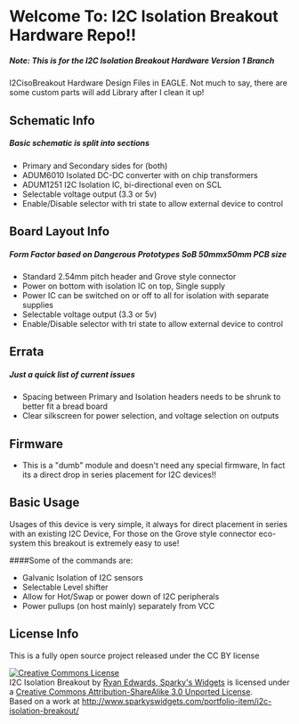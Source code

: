 Welcome To: I2C Isolation Breakout Hardware Repo!!
================================


##### Note: This is for the I2C Isolation Breakout Hardware Version 1 Branch

I2CisoBreakout Hardware Design Files in EAGLE. Not much to say, there are some custom parts will add Library after I clean it up!

Schematic Info
-------------------------
##### Basic schematic is split into sections

- Primary and Secondary sides for (both)
- ADUM6010 Isolated DC-DC converter with on chip transformers
- ADUM1251 I2C Isolation IC, bi-directional even on SCL
- Selectable voltage output (3.3 or 5v)
- Enable/Disable selector with tri state to allow external device to control

Board Layout Info
-------------------------
##### Form Factor based on Dangerous Prototypes SoB 50mmx50mm PCB size

- Standard 2.54mm pitch header and Grove style connector
- Power on bottom with isolation IC on top, Single supply
- Power IC can be switched on or off to all for isolation with separate supplies
- Selectable voltage output (3.3 or 5v)
- Enable/Disable selector with tri state to allow external device to control

Errata
-------------------------

##### Just a quick list of current issues
- Spacing between Primary and Isolation headers needs to be shrunk to better fit a bread board
- Clear silkscreen for power selection, and voltage selection on outputs

Firmware
-------------------------

- This is a "dumb" module and doesn't need any special firmware, In fact its a direct drop in series placement for I2C devices!!

Basic Usage
-------------------------

Usages of this device is very simple, it always for direct placement in series with an existing I2C Device, For those on the Grove style connector eco-system this breakout is extremely easy to use!

####Some of the commands are:
- Galvanic Isolation of I2C sensors
- Selectable Level shifter
- Allow for Hot/Swap or power down of I2C peripherals
- Power pullups (on host mainly) separately from VCC

License Info
-------------------------

<p>This is a fully open source project released under the CC BY license</p>
<a rel="license" href="http://creativecommons.org/licenses/by-sa/3.0/deed.en_US"><img alt="Creative Commons License" style="border-width: 0px;" src="http://i.creativecommons.org/l/by-sa/3.0/88x31.png" /></a><br />
<span xmlns:dct="http://purl.org/dc/terms/" property="dct:title">I2C Isolation Breakout</span> by <a xmlns:cc="http://creativecommons.org/ns#" href="www.sparkyswidgets.com" property="cc:attributionName" rel="cc:attributionURL">Ryan Edwards, Sparky's Widgets</a> is licensed under a <a rel="license" href="http://creativecommons.org/licenses/by-sa/3.0/deed.en_US">Creative Commons Attribution-ShareAlike 3.0 Unported License</a>.<br />
Based on a work at <a xmlns:dct="http://purl.org/dc/terms/" href="/portfolio-item/i2c-isolation-breakout/" rel="dct:source">http://www.sparkyswidgets.com/portfolio-item/i2c-isolation-breakout/</a>